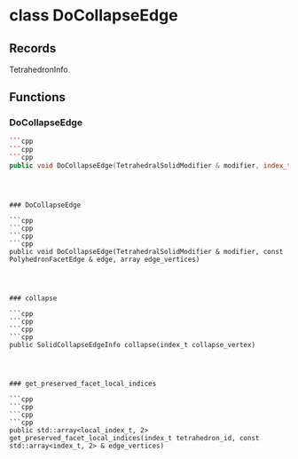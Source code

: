 # class DoCollapseEdge


## Records

TetrahedronInfo



## Functions

### DoCollapseEdge

```cpp
```cpp
```cpp
```cpp
public void DoCollapseEdge(TetrahedralSolidModifier & modifier, index_t edge_id)
```
```
```
```


### DoCollapseEdge

```cpp
```cpp
```cpp
```cpp
public void DoCollapseEdge(TetrahedralSolidModifier & modifier, const PolyhedronFacetEdge & edge, array edge_vertices)
```
```
```
```


### collapse

```cpp
```cpp
```cpp
```cpp
public SolidCollapseEdgeInfo collapse(index_t collapse_vertex)
```
```
```
```


### get_preserved_facet_local_indices

```cpp
```cpp
```cpp
```cpp
public std::array<local_index_t, 2> get_preserved_facet_local_indices(index_t tetrahedron_id, const std::array<index_t, 2> & edge_vertices)
```
```
```
```




